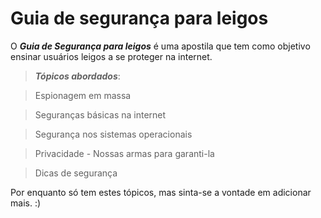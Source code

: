 # Guia de segurança para leigos

O ***Guia de Segurança para leigos*** é uma apostila que tem como objetivo ensinar usuários leigos a se proteger na internet.

> ***Tópicos abordados***:

> Espionagem em massa

> Seguranças básicas na internet

> Segurança nos sistemas operacionais

> Privacidade - Nossas armas para garanti-la

> Dicas de segurança

Por enquanto só tem estes tópicos, mas sinta-se a vontade em adicionar mais. :)

